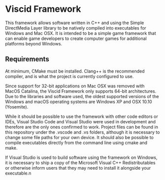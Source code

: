# Viscid Framework
This framework allows software written in C++ and using the Simple DirectMedia Layer library to be natively compiled into executables for Windows and Mac OSX. It is intended to be a simple game framework that can enable game developers to create computer games for additional platforms beyond Windows.

## Requirements
At minimum, CMake must be installed. Clang++ is the recommended compiler, and is what the project is currently configured to use.

Since support for 32-bit applications on Mac OSX was removed with MacOS Catalina, the Viscid Framework only supports 64-bit architectures. Due to the libraries and software used, the oldest supported versions of the Windows and macOS operating systems are Windows XP and OSX 10.10 (Yosemite).

While it should be possible to use the framework with other code editors or IDEs, Visual Studio Code and Visual Studio were used in development and therefore are the only ones confirmed to work. Project files can be found in this repository under the .vscode and .vs folders, although it is necessary to change some file paths for your own device. It should also be possible to compile executables directly from the command line using cmake and make.

If Visual Studio is used to build software using the framework on Windows, it is necessary to ship a copy of the Microsoft Visual C++ Redistributables or otherwise inform users that they may need to install it alongside your executable.n
